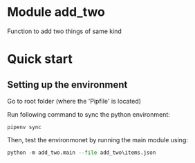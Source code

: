 # Module add_two
Function to add two things of same kind

# Quick start
## Setting up the environment 
Go to root folder (where the 'Pipfile' is located) 

Run following command to sync the python environment:
```command
pipenv sync
```

Then, test the environmonet by running the main module using:

```python
python -m add_two.main --file add_two\items.json
```

